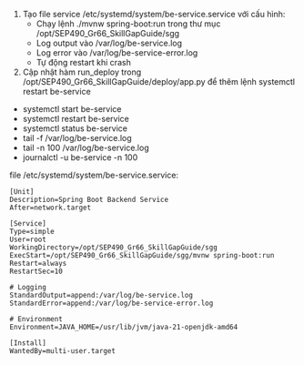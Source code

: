 1. Tạo file service /etc/systemd/system/be-service.service với cấu hình:
    - Chạy lệnh ./mvnw spring-boot:run trong thư mục /opt/SEP490_Gr66_SkillGapGuide/sgg
    - Log output vào /var/log/be-service.log
    - Log error vào /var/log/be-service-error.log
    - Tự động restart khi crash
  2. Cập nhật hàm run_deploy trong /opt/SEP490_Gr66_SkillGapGuide/deploy/app.py để thêm lệnh systemctl restart be-service

  - systemctl start be-service
  - systemctl restart be-service
  - systemctl status be-service
  - tail -f /var/log/be-service.log
  - tail -n 100 /var/log/be-service.log
  - journalctl -u be-service -n 100


file /etc/systemd/system/be-service.service:

```
[Unit]
Description=Spring Boot Backend Service
After=network.target

[Service]
Type=simple
User=root
WorkingDirectory=/opt/SEP490_Gr66_SkillGapGuide/sgg
ExecStart=/opt/SEP490_Gr66_SkillGapGuide/sgg/mvnw spring-boot:run
Restart=always
RestartSec=10

# Logging
StandardOutput=append:/var/log/be-service.log
StandardError=append:/var/log/be-service-error.log

# Environment
Environment=JAVA_HOME=/usr/lib/jvm/java-21-openjdk-amd64

[Install]
WantedBy=multi-user.target
```